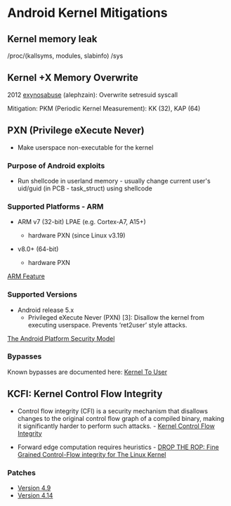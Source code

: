 # Android Kernel Mitigations

## Kernel memory leak

/proc/(kallsyms, modules, slabinfo)
/sys

## Kernel +X Memory Overwrite

2012 [exynosabuse](https://golos.io/book/@mestn1k/gaining-root-on-a-booted-system) (alephzain): Overwrite setresuid syscall

Mitigation: PKM (Periodic Kernel Measurement): KK (32), KAP (64)

## PXN (Privilege eXecute Never)

* Make userspace non-executable for the kernel

### Purpose of Android exploits

* Run shellcode in userland memory - usually change current user's uid/guid (in PCB - task_struct) using shellcode

### Supported Platforms - ARM

* ARM v7 (32-bit) LPAE (e.g. Cortex-A7, A15+)
   * hardware PXN (since Linux v3.19)

* v8.0+ (64-bit)
   * hardware PXN

[ARM Feature](http://infocenter.arm.com/help/index.jsp?topic=/com.arm.doc.den0024a/BABCEADG.html)
   
### Supported Versions

* Android release 5.x
   * Privileged eXecute Never (PXN) [3]: Disallow the kernel from executing userspace. Prevents ‘ret2user’ style attacks.

[The Android Platform Security Model](https://arxiv.org/pdf/1904.05572.pdf)

### Bypasses

Known bypasses are documented here: [Kernel To User](KernelToUser.md)

## KCFI: Kernel Control Flow Integrity

* Control flow integrity (CFI) is a security mechanism that disallows changes to the original control flow graph of a compiled binary, making it significantly harder to perform such attacks. - [Kernel Control Flow Integrity
](https://source.android.com/devices/tech/debug/kcfi)

* Forward edge computation requires heuristics - [DROP THE ROP: Fine Grained Control-Flow integrity for The Linux Kernel](https://github.com/kcfi/docs/blob/master/kCFI_slides.pdf)

### Patches

* [Version 4.9](https://android-review.googlesource.com/q/topic:android-4.9-cfi)
* [Version 4.14](https://android-review.googlesource.com/q/topic:android-4.14-cfi)

